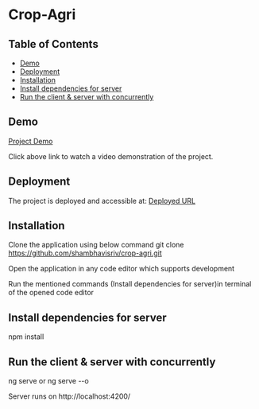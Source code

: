 # Crop-Agri

## Table of Contents

- [Demo](#demo)
- [Deployment](#deployment)
- [Installation](#installation)
- [Install dependencies for server](#installdependenciesforserver)
- [Run the client & server with concurrently](#Runtheclient&serverwithconcurrently)


## Demo

[Project Demo](https://drive.google.com/file/d/12pEeFe1GwaNrjjKc02l72Z2ONxjabDv9/view?usp=sharing)

Click above link to watch a video demonstration of the project.

## Deployment

The project is deployed and accessible at: [Deployed URL](https://shambhavisriv.github.io/deploy-crop-agri/)

## Installation

Clone the application using below command git clone https://github.com/shambhavisriv/crop-agri.git

Open the application in any code editor which supports development

Run the mentioned commands (Install dependencies for server)in terminal of the opened code editor

## Install dependencies for server
npm install

## Run the client & server with concurrently
ng serve or ng serve --o

Server runs on http://localhost:4200/

